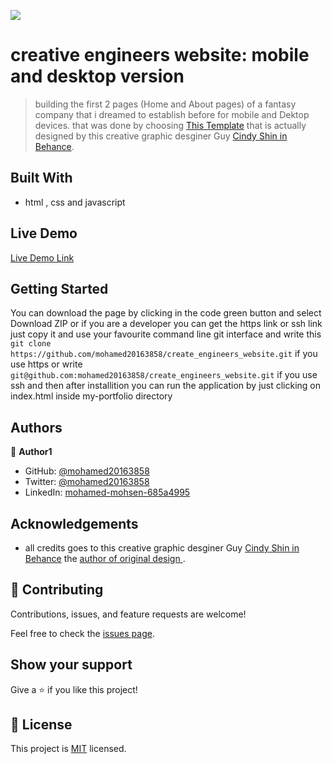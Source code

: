 ![](https://img.shields.io/badge/Microverse-blueviolet)

# creative engineers website:  mobile and desktop version 
> building the first 2 pages (Home and About pages) of a fantasy company that i dreamed to establish before  for mobile and Dektop devices.
that was done by choosing [This Template](https://www.behance.net/gallery/29845175/CC-Global-Summit-2015) that is actually designed by this creative graphic desginer Guy  [Cindy Shin in Behance](https://www.behance.net/adagio07).


## Built With

- html , css and javascript


## Live Demo 

[Live Demo Link](https://mohamed20163858.github.io/create_engineers_website/)


## Getting Started
You can download the page by clicking in the code green button and select Download ZIP or if you are a developer 
you can get the https link or ssh link just copy it and use your favourite command line git interface and write this `git clone https://github.com/mohamed20163858/create_engineers_website.git` if you use https or write 
`git@github.com:mohamed20163858/create_engineers_website.git` if you use ssh and then after installition you can run the application by just clicking on index.html inside my-portfolio directory 


## Authors

👤 **Author1**

- GitHub: [@mohamed20163858](https://github.com/mohamed20163858)
- Twitter: [@mohamed20163858](https://twitter.com/mohamed20163858)
- LinkedIn: [mohamed-mohsen-685a4995](https://www.linkedin.com/in/mohamed-mohsen-685a4995/)


## Acknowledgements

- all credits goes to this creative graphic desginer Guy  [Cindy Shin in Behance](https://www.behance.net/adagio07) the [ author of original design ](https://www.behance.net/gallery/29845175/CC-Global-Summit-2015).

## 🤝 Contributing

Contributions, issues, and feature requests are welcome!

Feel free to check the [issues page](../../issues/).

## Show your support

Give a ⭐️ if you like this project!

## 📝 License

This project is [MIT](./MIT.md) licensed.
